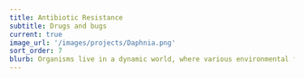```yaml
---
title: Antibiotic Resistance
subtitle: Drugs and bugs
current: true
image_url: '/images/projects/Daphnia.png'
sort_order: 7
blurb: Organisms live in a dynamic world, where various environmental factors-- such as light, temperature, salinity, and acidity-- cycle, shift, and fluctuate. Understanding how populations evolve under changing environments not only enriches our perspective on adaptation, but also improves our ability to predict how species may respond to rapid global climate change. We have explored adaptation to changing environments using microbes in the laboratory, in which we’ve shown that lower rates of environmental change can facilitate a broader range of evolutionary trajectories (Lindsey et al. 2013). We have also explored the impact of environmental factors on daphnid evolution in natural lake environments, in which we’ve shown that ultraviolet radiation can contribute to phenotypic divergence (Miner & Kerr, 2010; Miner et al., 2015). We remain interested in exploring the evolutionary effects of both temporal and spatial forms of environmental change. 
---
```


